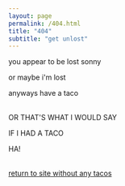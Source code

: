 ```yaml
---
layout: page
permalink: /404.html
title: "404"
subtitle: "get unlost"
---
```


you appear to be lost sonny

or maybe i'm lost

anyways have a taco

\
OR THAT'S WHAT I WOULD SAY

IF I HAD A TACO

HA!

\
[return to site without any tacos](/)
